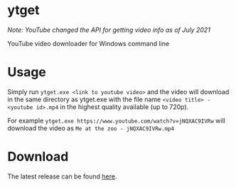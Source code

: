 # ytget
*Note: YouTube changed the API for getting video info as of July 2021*

YouTube video downloader for Windows command line

# Usage
Simply run `ytget.exe <link to youtube video>` and the video will download in the same directory as ytget.exe with the file name `<video title> - <youtube id>.mp4` in the highest quality available (up to 720p).

For example `ytget.exe https://www.youtube.com/watch?v=jNQXAC9IVRw` will download the video as `Me at the zoo - jNQXAC9IVRw.mp4`

# Download
The latest release can be found [here](https://github.com/deobfuscate/ytget/releases).
